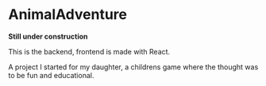 # AnimalAdventure

**Still under construction**

This is the backend, frontend is made with React.

A project I started for my daughter, a childrens game where the thought was to be fun and educational.
